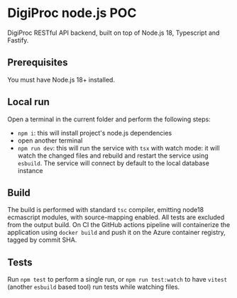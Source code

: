 # DigiProc node.js POC
DigiProc RESTful API backend, built on top of Node.js 18, Typescript and Fastify.

## Prerequisites
You must have Node.js 18+ installed.

## Local run
Open a terminal in the current folder and perform the following steps:
- `npm i`: this will install project's node.js dependencies
- open another terminal
- `npm run dev`: this will run the service with `tsx` with watch mode: it will watch the changed files and rebuild and restart the service using `esbuild`. The service will connect by default to the local database instance

## Build
The build is performed with standard `tsc` compiler, emitting node18 ecmascript modules, with source-mapping enabled.
All tests are excluded from the output build.
On CI the GitHub actions pipeline will containerize the application using `docker build` and push it on the Azure container registry, tagged by commit SHA.

## Tests
Run `npm test` to perform a single run, or `npm run test:watch` to have `vitest` (another `esbuild` based tool) run tests while watching files.

